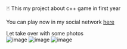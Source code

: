 🃏 This my project about c++ game in first year 

You can play now in my social network [here](https://nnaaaa.github.io/facebookClient/#/games)

Let take over with some photos <br>
![image](https://user-images.githubusercontent.com/74974368/149644237-0a986e44-780f-4840-a23b-4a6fd2fdfb3e.png)
![image](https://user-images.githubusercontent.com/74974368/149644247-66a1fdbb-e978-418e-b766-aef6e8ffaa07.png)
![image](https://user-images.githubusercontent.com/74974368/149644267-05afbcdb-4d6a-40d2-93c5-65659c18b98b.png)


